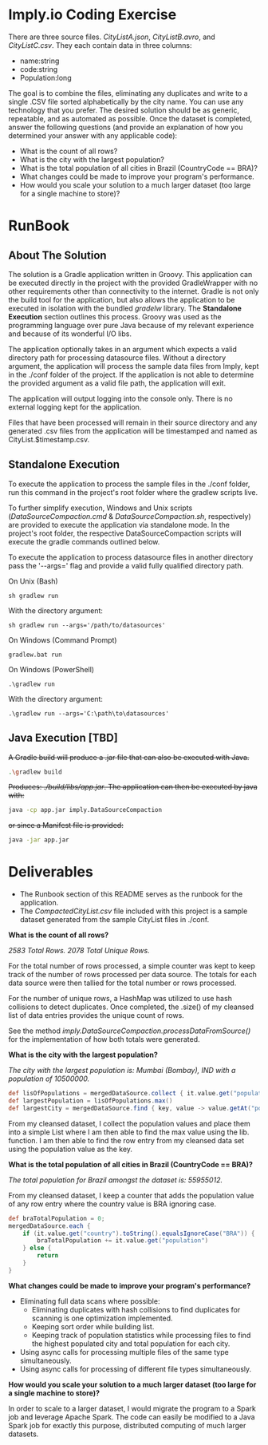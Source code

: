 # Imply.io Coding Exercise
There are three source files. _CityListA.json_, _CityListB.avro_, and _CityListC.csv_. They each contain data in three columns:

- name:string
- code:string
- Population:long

The goal is to combine the files, eliminating any duplicates and write to a single .CSV file sorted alphabetically by the 
city name. You can use any technology that you prefer. The desired solution should be as generic, repeatable, and as 
automated as possible. Once the dataset is completed, answer the following questions (and provide an explanation of how 
you determined your answer with any applicable code):

- What is the count of all rows?
- What is the city with the largest population?
- What is the total population of all cities in Brazil (CountryCode == BRA)?
- What changes could be made to improve your program's performance.
- How would you scale your solution to a much larger dataset (too large for a single machine to store)?

# RunBook
## About The Solution
The solution is a Gradle application written in Groovy. This application can be executed directly in the project with 
the provided GradleWrapper with no other requirements other than connectivity to the internet. Gradle is not only the 
build tool for the application, but also allows the application to be executed in isolation with the bundled _gradelw_ library. 
The **Standalone Execution** section outlines this process. Groovy was used as the programming language over pure Java 
because of my relevant experience and because of its wonderful I/O libs.

The application optionally takes in an argument which expects a valid directory path for processing datasource files. 
Without a directory argument, the application will process the sample data files from Imply, kept in the ./conf folder 
of the project. If the application is not able to determine the provided argument as a valid file path, the application will exit.

The application will output logging into the console only. There is no external logging kept for the application.

Files that have been processed will remain in their source directory and any generated .csv files from the application 
will be timestamped and named as CityList.$timestamp.csv. 


## Standalone Execution
To execute the application to process the sample files in the ./conf folder, run this command in the project's root folder
where the gradlew scripts live.

To further simplify execution, Windows and Unix scripts (_DataSourceCompaction.cmd_ & _DataSourceCompaction.sh_, respectively) 
are provided to execute the application via standalone mode. In the project's root folder, the respective DataSourceCompaction 
scripts will execute the gradle commands outlined below.

To execute the application to process datasource files in another directory pass the '--args=' flag and provide a valid 
fully qualified directory path.

On Unix (Bash)
```base
sh gradlew run
```

With the directory argument:
```base
sh gradlew run --args='/path/to/datasources'
```

On Windows (Command Prompt)
```base
gradlew.bat run
```

On Windows (PowerShell)
```base
.\gradlew run
```

With the directory argument:
```base
.\gradlew run --args='C:\path\to\datasources'
```



## Java Execution [TBD]
~~A Gradle build will produce a .jar file that can also be executed with Java.~~
```bash
.\gradlew build 
```

~~Produces: _./build/libs/app.jar_. The application can then be executed by java with:~~

```bash
java -cp app.jar imply.DataSourceCompaction 
```

~~or since a Manifest file is provided:~~

```bash
java -jar app.jar
```

# Deliverables
- The Runbook section of this README serves as the runbook for the application.
- The _CompactedCityList.csv_ file included with this project is a sample dataset generated from the sample CityList files in ./conf.

**What is the count of all rows?**

_2583 Total Rows. 2078 Total Unique Rows._
            
For the total number of rows processed, a simple counter was kept to keep track of the number of rows processed per data source. 
The totals for each data source were then tallied for the total number or rows processed. 

For the number of unique rows, a HashMap was utilized to use hash collisions to detect duplicates. Once completed, 
the .size() of my cleansed list of data entries provides the unique count of rows.

See the method _imply.DataSourceCompaction.processDataFromSource()_ for the implementation of how both totals were generated.

**What is the city with the largest population?**

_The city with the largest population is: Mumbai (Bombay), IND with a population of 10500000._

```groovy
def lisOfPopulations = mergedDataSource.collect { it.value.get("population") as Long }
def largestPopulation = lisOfPopulations.max()
def largestCity = mergedDataSource.find { key, value -> value.getAt("population") as Long == largestPopulation }
 ```

From my cleansed dataset, I collect the population values and place them into a simple List where I am then able to find the max value
using the lib. function. I am then able to find the row entry from my cleansed data set using the population value as the key.

**What is the total population of all cities in Brazil (CountryCode == BRA)?**

_The total population for Brazil amongst the dataset is: 55955012._

From my cleansed dataset, I keep a counter that adds the population value of any row entry where the country value is BRA
ignoring case.

```groovy
def braTotalPopulation = 0;
mergedDataSource.each {
    if (it.value.get("country").toString().equalsIgnoreCase("BRA")) {
        braTotalPopulation += it.value.get("population")
    } else {
        return
    }
}
```

**What changes could be made to improve your program's performance?**
- Eliminating full data scans where possible:
    - Eliminating duplicates with hash collisions to find duplicates for scanning is one optimization implemented.
    - Keeping sort order while building list.
    - Keeping track of population statistics while processing files to find the highest populated city
    and total population for each city.
- Using async calls for processing multiple files of the same type simultaneously.
- Using async calls for processing of different file types simultaneously.

**How would you scale your solution to a much larger dataset (too large for a single machine to store)?**

In order to scale to a larger dataset, I would migrate the program to a Spark job and leverage Apache Spark. The code 
can easily be modified to a Java Spark job for exactly this purpose, distributed computing of much larger datasets.
